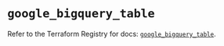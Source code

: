 # `google_bigquery_table`

Refer to the Terraform Registry for docs: [`google_bigquery_table`](https://registry.terraform.io/providers/hashicorp/google/5.32.0/docs/resources/bigquery_table).
